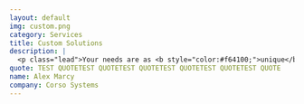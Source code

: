 ```yaml
---
layout: default
img: custom.png
category: Services
title: Custom Solutions
description: |
  <p class="lead">Your needs are as <b style="color:#f64100;">unique</b> as your products. <br/><br/> While off-the-shelf tools can get you most of the way to your goals, sometimes you need something <b style="color:#f64100;">custom-tailored</b> for you. Whether you need <b style="color:#f64100;">mobile access</b>, a way to integrate <b style="color:#f64100;">process data</b> with your <b style="color:#f64100;">business systems</b>, or anything else you can dream up, we can help turn your vision into reality.</p>
quote: TEST QUOTETEST QUOTETEST QUOTETEST QUOTETEST QUOTETEST QUOTE
name: Alex Marcy
company: Corso Systems
---
```

